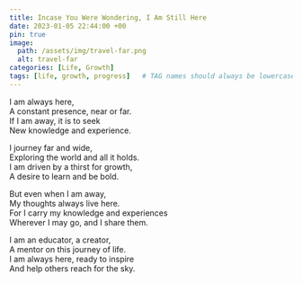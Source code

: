 ```yaml
---
title: Incase You Were Wondering, I Am Still Here
date: 2023-01-05 22:44:00 +00
pin: true
image:
  path: /assets/img/travel-far.png
  alt: travel-far
categories: [Life, Growth]
tags: [life, growth, progress]   # TAG names should always be lowercase
---
```


I am always here,  
A constant presence, near or far.  
If I am away, it is to seek  
New knowledge and experience. 

I journey far and wide,  
Exploring the world and all it holds.  
I am driven by a thirst for growth,  
A desire to learn and be bold. 

But even when I am away,  
My thoughts always live here.  
For I carry my knowledge and experiences  
Wherever I may go, and I share them. 

I am an educator, a creator,  
A mentor on this journey of life.  
I am always here, ready to inspire  
And help others reach for the sky.
